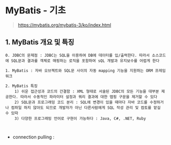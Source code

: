 # MyBatis - 기초

> https://mybatis.org/mybatis-3/ko/index.html

## 1. MyBatis  개요 및 특징

```
0. JDBC의 문제점 : JDBC는 SQL을 이용하여 DB에 데이터를 입/출력한다. 따라서 소스코드에 SQL문과 결과를 객체로 매핑하는 로직을 포함하여 sQL 개발과 유지보수를 어렵게 한다

1. MyBatis : 자바 오브젝트와 SQL문 사이의 자동 mapping 기능을 지원하는 ORM 프레임워크

2. MyBatis 특징
	1) 쉬운 접근성과 코드의 간결함 : XML 형태로 서술된 JDBC의 모든 기능을 대부분 제공한다. 따라서 수동적인 파라미터 설정과 쿼리 결과에 대한 맵핑 구문을 제거할 수 있다
	2) SQL문과 프로그래밍 코드 분리 : SQL에 변경이 있을 때마다 자바 코드를 수정하거나 컴파일 하지 않아도 되므로 개발자가 아닌 다른사람에게 SQL 작성 관리 및 컴토를 맡길 수 있따
	3) 다양한 프로그래밍 언어로 구현이 가능하다 : Java, C#, .NET, Ruby
	
	
```

* connection pulling : 

